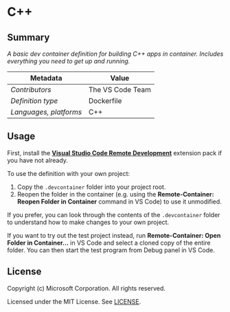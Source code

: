# C++

## Summary

*A basic dev container definition for building C++ apps in container. Includes everything you need to get up and running.*

| Metadata | Value |  
|----------|-------|
| *Contributors* | The VS Code Team |
| *Definition type* | Dockerfile |
| *Languages, platforms* | C++ |

## Usage

First, install the **[Visual Studio Code Remote Development](https://aka.ms/vscode-remote/download/extension)** extension pack if you have not already.

To use the definition with your own project:

1. Copy the `.devcontainer` folder into your project root.
2. Reopen the folder in the container (e.g. using the **Remote-Container: Reopen Folder in Container** command in VS Code) to use it unmodified.

If you prefer, you can look through the contents of the `.devcontainer` folder to understand how to make changes to your own project.

If you want to try out the test project instead, run **Remote-Container: Open Folder in Container...** in VS Code and select a cloned copy of the entire folder. You can then start the test program from Debug panel in VS Code.

## License

Copyright (c) Microsoft Corporation. All rights reserved.

Licensed under the MIT License. See [LICENSE](../../LICENSE).
